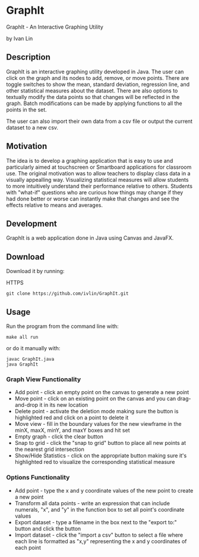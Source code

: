 # GraphIt
GraphIt - An Interactive Graphing Utility

by Ivan Lin

## Description

GraphIt is an interactive graphing utility developed in Java. The user can click on the graph and its nodes to add, remove, or move points. There are toggle switches to show the mean, standard deviation, regression line, and other statistical measures about the dataset. There are also options to textually modify the data points so that changes will be reflected in the graph. Batch modifications can be made by applying functions to all the points in the set. 

The user can also import their own data from a csv file or output the current dataset to a new csv.

## Motivation
The idea is to develop a graphing application that is easy to use and particularly aimed at touchscreen or Smartboard applications for classroom use. The original motivation was to allow teachers to display class data in a visually appealling way. Visualizing statistical measures will allow students to more intuitively understand their performance relative to others. Students with "what-if" questions who are curious how things may change if they had done better or worse can instantly make that changes and see the effects relative to means and averages. 

## Development

GraphIt is a web application done in Java using Canvas and JavaFX.

## Download

Download it by running:

HTTPS

`git clone https://github.com/ivlin/GraphIt.git`

## Usage

Run the program from the command line with:

`make all run`

or do it manually with:

```
javac GraphIt.java
java GraphIt
```

### Graph View Functionality

* Add point - click an empty point on the canvas to generate a new point
* Move point - click on an existing point on the canvas and you can drag-and-drop it in its new location
* Delete point - activate the deletion mode making sure the button is highlighted red and click on a point to delete it
* Move view - fill in the boundary values for the new viewframe in the minX, maxX, minY, and maxY boxes and hit set
* Empty graph - click the clear button
* Snap to grid - click the "snap to grid" button to place all new points at the nearest grid intersection
* Show/Hide Statistics - click on the appropriate button making sure it's highlighted red to visualize the corresponding statistical measure

### Options Functionality
* Add point - type the x and y coordinate values of the new point to create a new point
* Transform all data points - write an expression that can include numerals, "x", and "y" in the function box to set all point's coordinate values
* Export dataset - type a filename in the box next to the "export to:" button and click the button
* Import dataset - click the "import a csv" button to select a file where each line is formatted as "x,y" representing the x and y coordinates of each point
